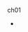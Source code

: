 ch01
  - <script> 태그를 헤드에 넣을 수도 있지만, 그렇게 하면 성능이 다소 떨어지고 헤드가 지나치게 복잡해지므로 바디 마지막에 놓습니다.
    -- 웹브라우저가 HTML 문서를 해석(Parsing) 할 때 <script> 태그를 만나면 그 안에 있는 JavaScript 의 처리가 끝날 때 까지 다른 HTML의 해석을 멈추기 때문에 사용자 입장에서 HTML 페이지가 화면에 다 그려지기까지 더 오래걸리게 됩니다. 그래서 우선 CSS, HTML 해석이 먼저 완료되고 나서 JavaScript 가 수행하는 것이 더 빠르게 느껴지기 때문에 HTML 문서의 마지막(= </body> 직전)에 두는 것을 권합니다.
    -- https://hashcode.co.kr/questions/850/html-%EC%97%90%EC%84%9C-javascript-%EC%BD%94%EB%93%9C%EB%A5%BC-head%EC%97%90-%EB%84%A3%EC%A7%80-%EC%95%8A%EA%B3%A0-body-%EB%A7%A8-%EB%81%9D%EC%97%90-%EB%84%A3%EB%8A%94-%EC%9D%B4%EC%9C%A0%EB%8A%94-%EB%AC%B4%EC%97%87%EC%9D%B8%EA%B0%80%EC%9A%94
  - 어떤 일을 하기 전에 항상 먼저 실행해야 하는 코드를 보통 템플릿, 또는 보일러플레이트(boilerplat))라고 부릅니다.